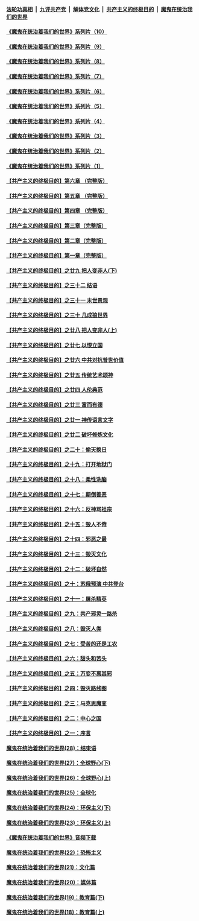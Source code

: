

####  [法轮功真相](../../../../basic/blob/master/README.md?t=09072131) &nbsp;|&nbsp; [九评共产党](../../../../9ping.md/blob/master/README.md?t=09072131) &nbsp;|&nbsp; [解体党文化](../../../../jtdwh.md/blob/master/README.md?t=09072131)  &nbsp;|&nbsp; [共产主义的终极目的](../../../../gczydzjmd.md/blob/master/README.md?t=09072131) &nbsp;|&nbsp; [魔鬼在统治我们的世界](../../../../mgztzwmdsj.md/blob/master/README.md?t=09072131) 

#### [《魔鬼在统治着我们的世界》系列片（10）](../pages/nsc422/n12292670.md?t=09072131) 

#### [《魔鬼在统治着我们的世界》系列片（9）](../pages/nsc422/n12290859.md?t=09072131) 

#### [《魔鬼在统治着我们的世界》系列片（8）](../pages/nsc422/n12287445.md?t=09072131) 

#### [《魔鬼在统治着我们的世界》系列片（7）](../pages/nsc422/n12283425.md?t=09072131) 

#### [《魔鬼在统治着我们的世界》系列片（6）](../pages/nsc422/n12282314.md?t=09072131) 

#### [《魔鬼在统治着我们的世界》系列片（5）](../pages/nsc422/n12281419.md?t=09072131) 

#### [《魔鬼在统治着我们的世界》系列片（4）](../pages/nsc422/n12274024.md?t=09072131) 

#### [《魔鬼在统治着我们的世界》系列片（3）](../pages/nsc422/n12271322.md?t=09072131) 

#### [《魔鬼在统治着我们的世界》系列片（2）](../pages/nsc422/n12269049.md?t=09072131) 

#### [《魔鬼在统治着我们的世界》系列片（1）](../pages/nsc422/n12267575.md?t=09072131) 

#### [【共产主义的终极目的】第六章 （完整版）](../pages/nsc422/n11428913.md?t=09072131) 

#### [【共产主义的终极目的】第五章 （完整版）](../pages/nsc422/n11428912.md?t=09072131) 

#### [【共产主义的终极目的】第四章 （完整版）](../pages/nsc422/n11428907.md?t=09072131) 

#### [【共产主义的终极目的】第三章（完整版）](../pages/nsc422/n11428848.md?t=09072131) 

#### [【共产主义的终极目的】第二章（完整版）](../pages/nsc422/n11428831.md?t=09072131) 

#### [【共产主义的终极目的】第一章（完整版）](../pages/nsc422/n11417651.md?t=09072131) 

#### [【共产主义的终极目的】之廿九 把人变非人(下)](../pages/nsc422/n11344140.md?t=09072131) 

#### [【共产主义的终极目的】之三十二 结语](../pages/nsc422/n11360535.md?t=09072131) 

#### [【共产主义的终极目的】之三十一 末世景观](../pages/nsc422/n11351129.md?t=09072131) 

#### [【共产主义的终极目的】之三十 几成狼世界](../pages/nsc422/n11348280.md?t=09072131) 

#### [【共产主义的终极目的】之廿八 把人变非人(上)](../pages/nsc422/n11340492.md?t=09072131) 

#### [【共产主义的终极目的】之廿七 以恨立国](../pages/nsc422/n11336944.md?t=09072131) 

#### [【共产主义的终极目的】之廿六 中共对抗普世价值](../pages/nsc422/n11324785.md?t=09072131) 

#### [【共产主义的终极目的】之廿五 传统艺术颂神](../pages/nsc422/n11296396.md?t=09072131) 

#### [【共产主义的终极目的】之廿四 人伦典范](../pages/nsc422/n11296397.md?t=09072131) 

#### [【共产主义的终极目的】之廿三 富而有德](../pages/nsc422/n11283598.md?t=09072131) 

#### [【共产主义的终极目的】之廿一 神传语言文字](../pages/nsc422/n11263265.md?t=09072131) 

#### [【共产主义的终极目的】之廿二 破坏修炼文化](../pages/nsc422/n11245728.md?t=09072131) 

#### [【共产主义的终极目的】之二十：偷天换日](../pages/nsc422/n11238846.md?t=09072131) 

#### [【共产主义的终极目的】之十九：打开地狱门](../pages/nsc422/n11206376.md?t=09072131) 

#### [【共产主义的终极目的】之十八：柔性洗脑](../pages/nsc422/n11199994.md?t=09072131) 

#### [【共产主义的终极目的】之十七：颠倒善恶](../pages/nsc422/n11179782.md?t=09072131) 

#### [【共产主义的终极目的】之十六：反神骂祖宗](../pages/nsc422/n11166798.md?t=09072131) 

#### [【共产主义的终极目的】之十五：毁人不倦](../pages/nsc422/n11166792.md?t=09072131) 

#### [【共产主义的终极目的】之十四：邪恶之最](../pages/nsc422/n11150249.md?t=09072131) 

#### [【共产主义的终极目的】之十三：毁灭文化](../pages/nsc422/n11135227.md?t=09072131) 

#### [【共产主义的终极目的】之十二：破坏自然](../pages/nsc422/n11135214.md?t=09072131) 

#### [【共产主义的终极目的】之十：苏俄预演 中共登台](../pages/nsc422/n11118424.md?t=09072131) 

#### [【共产主义的终极目的】之十一：屠杀精英](../pages/nsc422/n11118442.md?t=09072131) 

#### [【共产主义的终极目的】之九：共产邪灵一路杀](../pages/nsc422/n11114139.md?t=09072131) 

#### [【共产主义的终极目的】之八：毁灭人类](../pages/nsc422/n11108503.md?t=09072131) 

#### [【共产主义的终极目的】之七：受苦的还是工农](../pages/nsc422/n11101809.md?t=09072131) 

#### [【共产主义的终极目的】之六：甜头和苦头](../pages/nsc422/n11096971.md?t=09072131) 

#### [【共产主义的终极目的】之五：万变不离其邪](../pages/nsc422/n11091285.md?t=09072131) 

#### [【共产主义的终极目的】之四：毁灭路线图](../pages/nsc422/n11086284.md?t=09072131) 

#### [【共产主义的终极目的】之三：马克思魔变](../pages/nsc422/n11061941.md?t=09072131) 

#### [【共产主义的终极目的】之二：中心之国](../pages/nsc422/n11047728.md?t=09072131) 

#### [【共产主义的终极目的】之一：序言](../pages/nsc422/n11086077.md?t=09072131) 

#### [魔鬼在统治着我们的世界(28)：结束语](../pages/nsc422/n10936246.md?t=09072131) 

#### [魔鬼在统治着我们的世界(27)：全球野心(下)](../pages/nsc422/n10928319.md?t=09072131) 

#### [魔鬼在统治着我们的世界(26)：全球野心(上)](../pages/nsc422/n10900318.md?t=09072131) 

#### [魔鬼在统治着我们的世界(25)：全球化](../pages/nsc422/n10788205.md?t=09072131) 

#### [魔鬼在统治着我们的世界(24)：环保主义(下)](../pages/nsc422/n10695307.md?t=09072131) 

#### [魔鬼在统治着我们的世界(23)：环保主义(上)](../pages/nsc422/n10688613.md?t=09072131) 

#### [《魔鬼在统治着我们的世界》音频下载](../pages/nsc422/n10635553.md?t=09072131) 

#### [魔鬼在统治着我们的世界(22)：恐怖主义](../pages/nsc422/n10614727.md?t=09072131) 

#### [魔鬼在统治着我们的世界(21)：文化篇](../pages/nsc422/n10597706.md?t=09072131) 

#### [魔鬼在统治着我们的世界(20)：媒体篇](../pages/nsc422/n10586579.md?t=09072131) 

#### [魔鬼在统治着我们的世界(19)：教育篇(下)](../pages/nsc422/n10564808.md?t=09072131) 

#### [魔鬼在统治着我们的世界(18)：教育篇(上)](../pages/nsc422/n10526970.md?t=09072131) 

